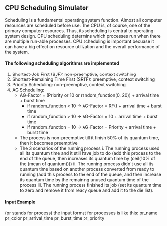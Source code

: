 ## CPU Scheduling Simulator
Scheduling is a fundamental operating system function. Almost all computer resources are scheduled before use. The CPU is, of course, one of the primary computer resources.
Thus, its scheduling is central to operating-system design. CPU scheduling determins which processes run when there are multiple run-able processes. CPU scheduling is important
becuase it can have a big effect on resource utilization and the overall performance of the system.

#### The following scheduling algorithms are implemented
1. Shortest-Job First (SJF): non-preemptive, context switching
2. Shortest-Remaining Time First (SRTF): preemptive, context switching
3. Priority Scheduling: non-preemptive, context switching
4. AG Scheduling:
   - AG-Factor = (Priority or 10 or random_function(0, 20)) + arrival time + burst time
     - if random_function < 10 -> AG-Factor = RF() + arrival time + burst time
     - if random_function > 10 -> AG-Factor = 10 + arrival time + burst time
     - if random_function = 10 -> AG-Factor = Priority + arrival time + burst time
   - The process is non-preemptive till it finish 50% of its quantum time, then it becomes preemptive
   - The 3 scenarios of the running process
     i. The running process used all its quantum time and it still have job to do (add this process to the end of the queue, then increases its quantum time by (ceil(10% of the (mean of quantum))))
     ii. The running process didn't use all its quantum time based on another process converted from ready to running (add this process to the end of the queue, and then increase its quantum time by the remaining unused quantum time of the process
     iii. The running process finished its job (set its quantum time to zero and remove it from ready queue and add it to the die list).

#### Input Example
(pr stands for process)
the input format for processes is like this: pr_name pr_color pr_arrival_time pr_burst_time pr_priority
